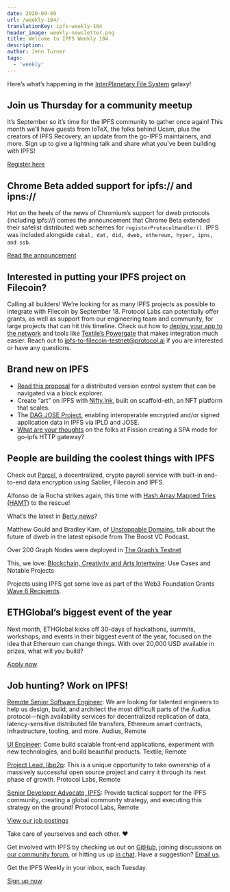 ```yaml
---
date: 2020-09-09
url: /weekly-104/
translationKey: ipfs-weekly-104
header_image: weekly-newsletter.png
title: Welcome to IPFS Weekly 104
description:
author: Jenn Turner
tags:
  - 'weekly'
---
```


Here’s what’s happening in the [InterPlanetary File System](https://ipfs.io/) galaxy!

## Join us Thursday for a community meetup

It’s September so it’s time for the IPFS community to gather once again! This month we’ll have guests from IoTeX, the folks behind Ucam, plus the creators of IPFS Recovery, an update from the go-IPFS maintainers, and more. Sign up to give a lightning talk and share what you’ve been building with IPFS!

[Register here](https://protocol.zoom.us/webinar/register/9815995835879/WN_BD2oTcusST6QrfOw3Dx8Qw)

## Chrome Beta added support for ipfs:// and ipns://

Hot on the heels of the news of Chromium’s support for dweb protocols (including ipfs://) comes the announcement that Chrome Beta extended their safelist distributed web schemes for <code>registerProtocolHandler()</code>. IPFS was included alongside <code>cabal, dat, did, dweb, ethereum, hyper, ipns, and ssb</code>.

[Read the announcement](https://blog.chromium.org/2020/09/chrome-86-improved-focus-highlighting.html)

## Interested in putting your IPFS project on Filecoin?

Calling all builders! We’re looking for as many IPFS projects as possible to integrate with Filecoin by September 18. Protocol Labs can potentially offer grants, as well as support from our engineering team and community, for large projects that can hit this timeline. Check out how to [deploy your app to the network](https://docs.filecoin.io/build/start-building/deploy-your-application-to-the-filecoin-testnet/) and tools like [Textile’s Powergate](https://docs.textile.io/powergate/) that makes integration much easier. Reach out to ipfs-to-filecoin-testnet@protocol.ai if you are interested or have any questions.

## Brand new on IPFS

- [Read this proposal](https://hackernoon.com/what-would-git-could-look-like-in-web-30-xdt3wdx) for a distributed version control system that can be navigated via a block explorer.
- Create “art” on IPFS with [Nifty.Ink](https://medium.com/@austin_48503/nifty-ink-%EF%B8%8F-alpha-release-c860a4904cb2), built on scaffold-eth, an NFT platform that scales.
- The [DAG JOSE Project](https://www.memoryandthought.me/golang,/ipfs/2020/09/04/dag-jose-project.html), enabling interoperable encrypted and/or signed application data in IPFS via IPLD and JOSE.
- [What are your thoughts](https://talk.fission.codes/t/spa-mode-for-go-ipfs-http-gateway/999) on the folks at Fission creating a SPA mode for go-ipfs HTTP gateway?

## People are building the coolest things with IPFS

Check out [Parcel](https://www.youtube.com/watch?time_continue=1&v=AVyNd994IFM&feature=emb_logo), a decentralized, crypto payroll service with built-in end-to-end data encryption using Sablier, Filecoin and IPFS.

Alfonso de la Rocha strikes again, this time with [Hash Array Mapped Tries (HAMT)](https://adlrocha.substack.com/p/adlrocha-hash-array-mapped-tries) to the rescue!

What’s the latest in [Berty news](https://berty.tech/newsletter/news-44/)?

Matthew Gould and Bradley Kam, of [Unstoppable Domains](https://www.listennotes.com/podcasts/the-boost-vc-podcast/ep95-how-dweb-outdoes-the-se4uUkTLOZ1/), talk about the future of dweb in the latest episode from The Boost VC Podcast.

Over 200 Graph Nodes were deployed in [The Graph’s Testnet](https://medium.com/graphprotocol/over-200-graph-nodes-deployed-in-the-graphs-testnet-1cec2175d15a)

This, we love: [Blockchain, Creativity and Arts Intertwine](https://medium.com/paradigm-fund/blockchain-creativity-and-arts-intertwine-d3c42739312f): Use Cases and Notable Projects

Projects using IPFS got some love as part of the Web3 Foundation Grants [Wave 6 Recipients](https://medium.com/web3foundation/web3-foundation-grants-wave-6-recipients-5ed8d5cc179).

## ETHGlobal’s biggest event of the year

Next month, ETHGlobal kicks off 30-days of hackathons, summits, workshops, and events in their biggest event of the year, focused on the idea that Ethereum can change things. With over 20,000 USD available in prizes, what will you build?

[Apply now](https://ethonline.org/)

## Job hunting? Work on IPFS!

[Remote Senior Software Engineer](https://jobs.lever.co/audius): We are looking for talented engineers to help us design, build, and architect the most difficult parts of the Audius protocol—high availability services for decentralized replication of data, latency-sensitive distributed file transfers, Ethereum smart contracts, infrastructure, tooling, and more. Audius, Remote

[UI Engineer](https://textile.breezy.hr/p/2efb847aca79-ui-engineer): Come build scalable front-end applications, experiment with new technologies, and build beautiful products. Textile, Remote

[Project Lead, libp2p](https://jobs.lever.co/protocol/27ff3891-6e13-4aa8-b43a-734715e85a26): This is a unique opportunity to take ownership of a massively successful open source project and carry it through its next phase of growth. Protocol Labs, Remote

[Senior Developer Advocate, IPFS](https://jobs.lever.co/protocol/71c4a9b9-af90-4ce9-9dba-8b72507997bf): Provide tactical support for the IPFS community, creating a global community strategy, and executing this strategy on the ground! Protocol Labs, Remote

[View our job postings](https://jobs.lever.co/protocol)

Take care of yourselves and each other. ❤️

Get involved with IPFS by checking us out on [GitHub](https://github.com/ipfs), joining discussions on [our community forum](https://discuss.ipfs.io/), or hitting us up [in chat](https://riot.im/app/#/room/#ipfs:matrix.org). Have a suggestion? [Email us](mailto:newsletter@ipfs.io).

Get the IPFS Weekly in your inbox, each Tuesday.

<p><a href="https://ipfs.us4.list-manage.com/subscribe?u=25473244c7d18b897f5a1ff6b&amp;id=cad54b2230" class="button button-primary">Sign up now</a></p>
